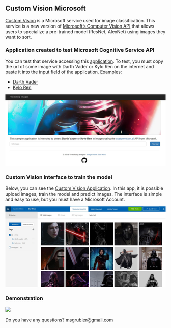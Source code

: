 ## Custom Vision Microsoft

<a href="https://customvision.ai" target="_blank">Custom Vision</a> is a Microsoft service used for image classification. This service is a new version of <a href="https://www.microsoft.com/cognitive-services/en-us/computer-vision-api" target="_blank">Microsoft’s Computer Vision API</a> that allows users to specialize a pre-trained model (ResNet, AlexNet) using images they want to sort.

### Application created to test Microsoft Cognitive Service API

You can test that service accessing this <a href="http://predictimages.azurewebsites.net/" target="_blank">application</a>. To test, you must copy the url of some image with Darth Vader or Kylo Ren on the internet and paste it into the input field of the application.
Examples:
* <a href="https://geeksaw.com.br/wp-content/uploads/2017/03/darth-vader-1-cover-header.jpg" target="_blank">Darth Vader</a>
* <a href="http://ambrosia.com.br/wp-content/uploads/2015/12/Kylo-Ren-In-Star-Wars.jpg" target="_blank">Kylo Ren</a>

<img src="./../../images/app.jpg" />

### Custom Vision interface to train the model

Below, you can see the <a href="https://customvision.ai" target="_blank">Custom Vision Application</a>. In this app, it is possible upload images, train the model and predict images. The interface is simple and easy to use, but you must have a Microsoft Account.

<img src="./../../images/custon-vision.jpg" />

### Demonstration
<img src="./../../images/apresentation.gif" />

Do you have any questions? msgrubler@gmail.com
